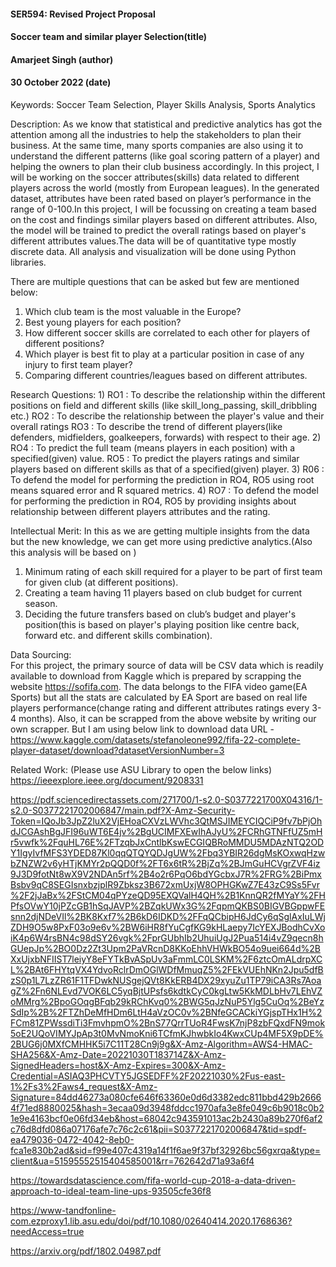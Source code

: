 #### SER594: Revised Project Proposal
#### Soccer team and similar player Selection(title)
#### Amarjeet Singh (author)
#### 30 October 2022 (date)

Keywords:  Soccer Team Selection, Player Skills Analysis, Sports Analytics

Description: 
As we know that statistical and predictive analytics has got the attention among all the industries to help the 
stakeholders to plan their business. At the same time, many sports companies are also using it 
to understand the different patterns (like goal scoring pattern of a player) and helping the 
owners to plan their club business accordingly. In this project, I will be working on the soccer
attributes(skills) data related to different players across the world (mostly from European 
leagues). In the generated dataset, attributes have been rated based on player’s performance in 
the range of 0-100.In this project, I will be focussing on creating
a team based on the cost and findings similar players based on different attributes. Also, the model will be trained
to predict the overall ratings based on player's different attributes values.The data will 
be of quantitative type mostly discrete data. All analysis and visualization will be done using Python libraries.

There are multiple questions that can be asked but few are mentioned below:
1.	Which club team is the most valuable in the Europe?
2.	Best young players for each position?
3.	How different soccer skills are correlated to each other for players of different positions?
4.	Which player is best fit to play at a particular position in case of any injury to first 
    team player?
5.	Comparing different countries/leagues based on different attributes.

Research Questions:
1)
RO1 : To describe the relationship within the different positions on field and different skills
(like skill_long_passing, skill_dribbling etc.)
RO2 : To describe the relationship between the player's value and their overall ratings
RO3 : To describe the trend of different players(like defenders, midfielders, goalkeepers,
forwards) with respect to their age.
2)
RO4 : To predict the full team (means players in each position) with a specified(given) value.
RO5 : To predict the players ratings and similar players based on different skills as that of a 
specified(given) player.
3)
R06 : To defend the model for performing the prediction in RO4, RO5 using root means squared
error and R squared metrics.
4)
RO7 : To defend the model for performing the prediction in RO4, RO5 by providing insights about 
relationship between different players attributes and the rating.


Intellectual Merit: 
In this as we are getting multiple insights from the data but the new knowledge, we can get more
using predictive analytics.(Also this analysis will be based on )

1)	Minimum rating of each skill required for a player to be part of first team for given club 
    (at different positions).
2)	Creating a team having 11 players based on club budget for current season.
3)	Deciding the future transfers based on club’s budget and player's position(this is based 
on player's playing position like centre back, forward etc. and different skills combination).

Data Sourcing:  
For this project, the primary source of data will be CSV data which is readily available to
download from Kaggle which is prepared by scrapping the website https://sofifa.com. The data belongs
to the FIFA video game(EA Sports) but all the stats are calculated by EA Sport are based on real
life players performance(change rating and different attributes ratings every 3-4 months).
Also, it can be scrapped from the above website by writing our own scrapper. But I am using 
below link to download data 
URL - https://www.kaggle.com/datasets/stefanoleone992/fifa-22-complete-player-dataset/download?datasetVersionNumber=3


Related Work: (Please use ASU Library to open the below links)
https://ieeexplore.ieee.org/document/9208331

https://pdf.sciencedirectassets.com/271700/1-s2.0-S0377221700X04316/1-s2.0-S0377221702006847/main.pdf?X-Amz-Security-Token=IQoJb3JpZ2luX2VjEHoaCXVzLWVhc3QtMSJIMEYCIQCiP9fv7bPjOhdJCGAshBgJFI96uWT6E4jv%2BgUCIMFXEwIhAJyU%2FCRhGTNFfUZ5mHr5vwfk%2FquHL76E%2FTzqbJxCntlbKswECGIQBRoMMDU5MDAzNTQ2ODY1IgyIvfMFS3YDED87Kl0qqQTQYQDJgUW%2Fbq3YBIR26dgMsKOxwqHzwbZNZW2v6yHTjKMYr2pQQD0f%2FT6x6tR%2BjZq%2BJmGuHCVgrZVF4iz9J3D9fotNt8wX9V2NDAn5rf%2B4o2r6PqO6bdYGcbxJ7R%2FRG%2BiPmxBsbv9qC8SEGIsnxbzjplR9Zbksz3B672xmUxjW8OPHGKwZ7E43zC9Ss5Fvr%2F2jJaBx%2FStCM04qPYzeQD95EXQValH4QH%2B1KnnQR2fMYaY%2FHPfsOVwY10jPZcGB1hSqJAVP%2BZqkUWx3G%2FqpmQKBS0BIGVBGppwFEsnn2djNDeVIl%2BK8Kxf7%2B6kD6IDKD%2FFqQCbipH6JdCy6qSglAxIuLWjZDH9O5w8PxF03o9e6v%2BW6iHR8fYuCgfKG9kHLaepy7IcYEXJBodhCvXoiK4p6W4rsBN4c98dSY26vgk%2FprGUbhIb2UhuiUgJ2Pua514i4vZ9qecn8hGUepJp%2BO0Dz2Zt3Upm2PaVRcnD8KKoEhhVHWkBO54o9uei664d%2BXxUjxbNFIIST7leiyY8eFYTkBvASpUv3aFmmLC0LSKM%2F6ztcOmALdrpXCL%2BAt6FHYtqVX4YdvoRclrDmOGlWDfMmuqZ5%2FEkVUEhNKn2Jpu5dfBzS0p1L7LzZR61F1TFDwkNUSgejQVt8KkERB4DX29xyuZu1TP79iCA3Rs7AoagZ%2Fn6NLEvd7VOK6LC5yqBjtUPsfs6kdtkCyC0kgLtw5KkMDLbHv7LEhVZoMMrg%2BpoGOqgBFqb29kRChKvq0%2BWG5qJzNuP5Ylg5CuOq%2BeYzSdIp%2B%2FTZhDeMfHDm6LtH4aVzOC0v%2BNfeGCACkiYGjspTHx1H%2FCm81ZPWssdiTi3FmvhpmO%2BnS77QrrTUoR4FwsK7njP8zbFQxdFN9mok5oE2UQoVIMYJpAp3t0MvNmoKni6TCfmKJhwbkIo4KwxCUp4MF5X9pDE%2BUG6j0MXfCMHHK5i7C11T28Cn9j9g&X-Amz-Algorithm=AWS4-HMAC-SHA256&X-Amz-Date=20221030T183714Z&X-Amz-SignedHeaders=host&X-Amz-Expires=300&X-Amz-Credential=ASIAQ3PHCVTY5JGSEDFF%2F20221030%2Fus-east-1%2Fs3%2Faws4_request&X-Amz-Signature=84dd46273a080cfe646f63360e0d6d3382edc811bbd429b26664f71ed8880025&hash=3ecaa09d3948fddcc1970afa3e8fe049c6b9018c0b21e9e4163bcf0e06fd34eb&host=68042c943591013ac2b2430a89b270f6af2c76d8dfd086a07176afe7c76c2c61&pii=S0377221702006847&tid=spdf-ea479036-0472-4042-8eb0-fca1e830b2ad&sid=f99e407c4319a14f1f6ae9f37bf32926bc56gxrqa&type=client&ua=51595552515404585001&rr=762642d71a93a6f4

https://towardsdatascience.com/fifa-world-cup-2018-a-data-driven-approach-to-ideal-team-line-ups-93505cfe36f8

https://www-tandfonline-com.ezproxy1.lib.asu.edu/doi/pdf/10.1080/02640414.2020.1768636?needAccess=true

https://arxiv.org/pdf/1802.04987.pdf


